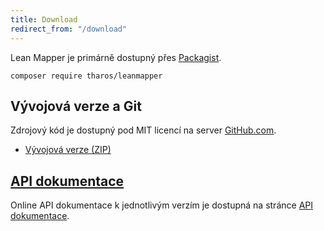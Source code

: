 ```yaml
---
title: Download
redirect_from: "/download"
---
```


Lean Mapper je primárně dostupný přes [Packagist](https://packagist.org/packages/tharos/leanmapper).

```
composer require tharos/leanmapper
```


## Vývojová verze a Git

Zdrojový kód je dostupný pod MIT licencí na server [GitHub.com](https://github.com/tharos/leanmapper).

* [Vývojová verze (ZIP)](https://github.com/Tharos/LeanMapper/archive/develop.zip)


## [API dokumentace](/cs/api/)

Online API dokumentace k jednotlivým verzím je dostupná na stránce [API dokumentace](/cs/api/).
